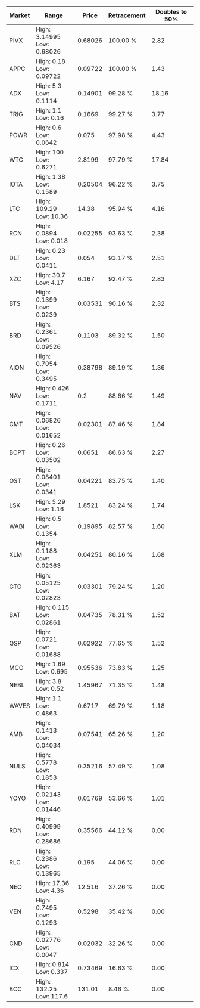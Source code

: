 | Market | Range | Price| Retracement | Doubles to 50% |
| --- | --- | --- | --- | --- |
| PIVX | High: 3.14995<br />Low: 0.68026 | 0.68026 | 100.00 % | 2.82 |
| APPC | High: 0.18<br />Low: 0.09722 | 0.09722 | 100.00 % | 1.43 |
| ADX | High: 5.3<br />Low: 0.1114 | 0.14901 | 99.28 % | 18.16 |
| TRIG | High: 1.1<br />Low: 0.16 | 0.1669 | 99.27 % | 3.77 |
| POWR | High: 0.6<br />Low: 0.0642 | 0.075 | 97.98 % | 4.43 |
| WTC | High: 100<br />Low: 0.6271 | 2.8199 | 97.79 % | 17.84 |
| IOTA | High: 1.38<br />Low: 0.1589 | 0.20504 | 96.22 % | 3.75 |
| LTC | High: 109.29<br />Low: 10.36 | 14.38 | 95.94 % | 4.16 |
| RCN | High: 0.0894<br />Low: 0.018 | 0.02255 | 93.63 % | 2.38 |
| DLT | High: 0.23<br />Low: 0.0411 | 0.054 | 93.17 % | 2.51 |
| XZC | High: 30.7<br />Low: 4.17 | 6.167 | 92.47 % | 2.83 |
| BTS | High: 0.1399<br />Low: 0.0239 | 0.03531 | 90.16 % | 2.32 |
| BRD | High: 0.2361<br />Low: 0.09526 | 0.1103 | 89.32 % | 1.50 |
| AION | High: 0.7054<br />Low: 0.3495 | 0.38798 | 89.19 % | 1.36 |
| NAV | High: 0.426<br />Low: 0.1711 | 0.2 | 88.66 % | 1.49 |
| CMT | High: 0.06826<br />Low: 0.01652 | 0.02301 | 87.46 % | 1.84 |
| BCPT | High: 0.26<br />Low: 0.03502 | 0.0651 | 86.63 % | 2.27 |
| OST | High: 0.08401<br />Low: 0.0341 | 0.04221 | 83.75 % | 1.40 |
| LSK | High: 5.29<br />Low: 1.16 | 1.8521 | 83.24 % | 1.74 |
| WABI | High: 0.5<br />Low: 0.1354 | 0.19895 | 82.57 % | 1.60 |
| XLM | High: 0.1188<br />Low: 0.02363 | 0.04251 | 80.16 % | 1.68 |
| GTO | High: 0.05125<br />Low: 0.02823 | 0.03301 | 79.24 % | 1.20 |
| BAT | High: 0.115<br />Low: 0.02861 | 0.04735 | 78.31 % | 1.52 |
| QSP | High: 0.0721<br />Low: 0.01688 | 0.02922 | 77.65 % | 1.52 |
| MCO | High: 1.69<br />Low: 0.695 | 0.95536 | 73.83 % | 1.25 |
| NEBL | High: 3.8<br />Low: 0.52 | 1.45967 | 71.35 % | 1.48 |
| WAVES | High: 1.1<br />Low: 0.4863 | 0.6717 | 69.79 % | 1.18 |
| AMB | High: 0.1413<br />Low: 0.04034 | 0.07541 | 65.26 % | 1.20 |
| NULS | High: 0.5778<br />Low: 0.1853 | 0.35216 | 57.49 % | 1.08 |
| YOYO | High: 0.02143<br />Low: 0.01446 | 0.01769 | 53.66 % | 1.01 |
| RDN | High: 0.40999<br />Low: 0.28686 | 0.35566 | 44.12 % | 0.00 |
| RLC | High: 0.2386<br />Low: 0.13965 | 0.195 | 44.06 % | 0.00 |
| NEO | High: 17.36<br />Low: 4.36 | 12.516 | 37.26 % | 0.00 |
| VEN | High: 0.7495<br />Low: 0.1293 | 0.5298 | 35.42 % | 0.00 |
| CND | High: 0.02776<br />Low: 0.0047 | 0.02032 | 32.26 % | 0.00 |
| ICX | High: 0.814<br />Low: 0.337 | 0.73469 | 16.63 % | 0.00 |
| BCC | High: 132.25<br />Low: 117.6 | 131.01 | 8.46 % | 0.00 |
